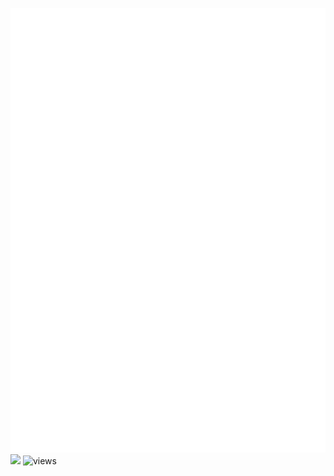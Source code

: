 ![Metrics](/github-metrics.svg)
![](https://hit.yhype.me/github/profile?user_id=12596485) ![views](https://komarev.com/ghpvc/?username=reslear)
